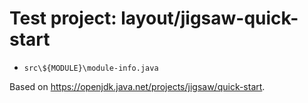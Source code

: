 # Test project: layout/jigsaw-quick-start

- `src\${MODULE}\module-info.java`

Based on https://openjdk.java.net/projects/jigsaw/quick-start.
